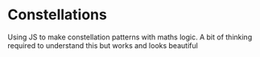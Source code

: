 # Constellations
Using JS to make constellation patterns with maths logic. A bit of thinking required to understand this but works and looks beautiful
